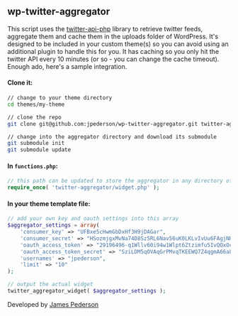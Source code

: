 ## wp-twitter-aggregator

This script uses the [twitter-api-php](https://github.com/J7mbo/twitter-api-php) library to retrieve twitter feeds, aggregate them and cache them in the uploads folder of WordPress. It's designed to be included in your custom theme(s) so you can avoid using an additional plugin to handle this for you. It has caching so you only hit the twitter API every 10 minutes (or so - you can change the cache timeout). Enough ado, here's a sample integration.

#### Clone it:

```sh
// change to your theme directory
cd themes/my-theme

// clone the repo
git clone git@github.com:jpederson/wp-twitter-aggregator.git twitter-aggregator

// change into the aggregator directory and download its submodule
git submodule init
git submodule update
```

#### In `functions.php`:

```php
// this path can be updated to store the aggregator in any directory of your theme.
require_once( 'twitter-aggregator/widget.php' );
```

#### In your theme template file:

```php
// add your own key and oauth settings into this array
$aggregator_settings = array(
    'consumer_key' => "UFBxe5cHwmGbDxHf3H9jDAGar",
    'consumer_secret' => "HSozmjgxMvNa74D8Sz5RL6Nav56uK0LKLvIvUu6FAgjNH7uClt",
    'oauth_access_token' => "29196496-q1Wllv60i94w1Wlpt6Ztzimfu5IvQOxOcxt8uwEN1",
    'oauth_access_token_secret' => "SziLDM5qOVAqGrPMvqTKEEWQ7Z4qgmA66aLJh1uOeOfVT",
    'usernames' => "jpederson",
    'limit' => "10"
);

// output the actual widget
twitter_aggregator_widget( $aggregator_settings );
```

Developed by [James Pederson](http://jpederson.com)